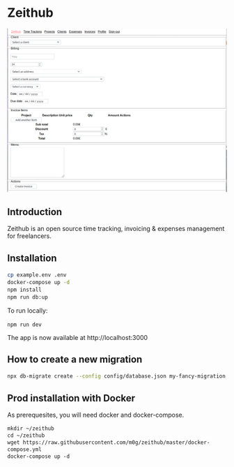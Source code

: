 # Zeithub

![](zeithub.png)

## Introduction

Zeithub is an open source time tracking, invoicing & expenses management for freelancers.

## Installation

```bash
cp example.env .env
docker-compose up -d
npm install
npm run db:up
```

To run locally:

`npm run dev`

The app is now available at http://localhost:3000

## How to create a new migration

```bash
npx db-migrate create --config config/database.json my-fancy-migration --sql-file
```

## Prod installation with Docker

As prerequesites, you will need docker and docker-compose.

```
mkdir ~/zeithub
cd ~/zeithub
wget https://raw.githubusercontent.com/m0g/zeithub/master/docker-compose.yml
docker-compose up -d
```
